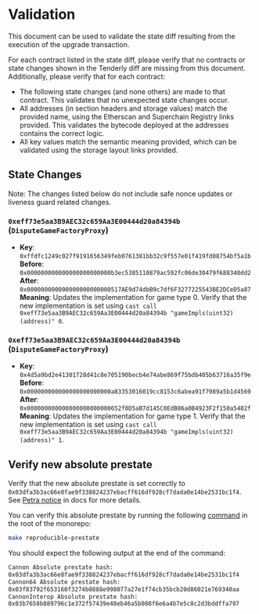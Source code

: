 # Validation

This document can be used to validate the state diff resulting from the execution of the upgrade transaction.

For each contract listed in the state diff, please verify that no contracts or state changes shown in the Tenderly diff
are missing from this document. Additionally, please verify that for each contract:

- The following state changes (and none others) are made to that contract. This validates that no unexpected state
  changes occur.
- All addresses (in section headers and storage values) match the provided name, using the Etherscan and Superchain
  Registry links provided. This validates the bytecode deployed at the addresses contains the correct logic.
- All key values match the semantic meaning provided, which can be validated using the storage layout links provided.

## State Changes

Note: The changes listed below do not include safe nonce updates or liveness guard related changes.

### `0xeff73e5aa3B9AEC32c659Aa3E00444d20a84394b` (`DisputeGameFactoryProxy`)

- **Key**: `0xffdfc1249c027f9191656349feb0761381bb32c9f557e01f419fd08754bf5a1b` <br/>
  **Before**: `0x000000000000000000000000b3ec5385110879ac592fc06de30479f688340dd2` <br/>
  **After**: `0x000000000000000000000000517AE9d74dbB9c7df6F3277225543BE2DCeD5a87` <br/>
  **Meaning**: Updates the implementation for game type 0. Verify that the new implementation is set using
  `cast call 0xeff73e5aa3B9AEC32c659Aa3E00444d20a84394b "gameImpls(uint32)(address)" 0`.

### `0xeff73e5aa3B9AEC32c659Aa3E00444d20a84394b` (`DisputeGameFactoryProxy`)

- **Key**: `0x4d5a9bd2e41301728d41c8e705190becb4e74abe869f75bdb405b63716a35f9e` <br/>
  **Before**: `0x000000000000000000000000a83353016019cc8153c6abea91f7989a5b1d4569` <br/>
  **After**: `0x000000000000000000000000652f0D5aB7d145C0EdB86a0B4923F2f150a5482f` <br/>
  **Meaning**: Updates the implementation for game type 1. Verify that the new implementation is set using
  `cast call 0xeff73e5aa3B9AEC32c659Aa3E00444d20a84394b "gameImpls(uint32)(address)" 1`.



## Verify new absolute prestate

Verify that the new absolute prestate is set correctly to `0x03dfa3b3ac66e8fae9f338824237ebacff616df928cf7dada0e14be2531bc1f4`. See [Petra notice](https://docs.optimism.io/notices/pectra-changes#verify-the-new-absolute-prestate) in docs for more details. 

You can verify this absolute prestate by running the following [command](https://github.com/ethereum-optimism/optimism/blob/6819d8a4e787df2adcd09305bc3057e2ca4e58d9/Makefile#L133-L135) in the root of the monorepo:

```bash
make reproducible-prestate
```

You should expect the following output at the end of the command:

```bash
Cannon Absolute prestate hash: 
0x03dfa3b3ac66e8fae9f338824237ebacff616df928cf7dada0e14be2531bc1f4
Cannon64 Absolute prestate hash: 
0x03f83792f653160f3274b0888e998077a27e1f74cb35bcb20d86021e769340aa
CannonInterop Absolute prestate hash: 
0x03b7658b889796c1e372f57439e48eb46a5b008f6e6a4b7e5c8c2d3bddffa797
```
